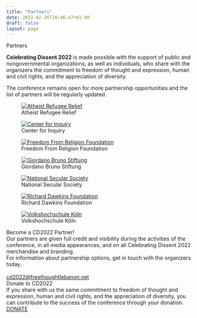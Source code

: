```yaml
---
title: "Partners"
date: 2022-02-26T20:46:47+01:00
draft: false
layout: page
---
```


<div class="title">Partners</div>

<div class="partners-blurb">
<p><strong>Celebrating Dissent 2022</strong> is made possible with the support of public and nongovernmental organizations, as well as individuals, who share with the organizers the commitment to freedom of thought and expression, human and civil rights, and the appreciation of diversity. </p>
<p>The conference remains open for more partnership opportunities and the list of partners will be regularly updated.</p>
</div>

<div id="partner-logos">
	<div>
	<div class="partner-logo partner1"><figure><a target="_blank" href="https://atheist-refugees.com/en/"><img src="/partners/partners_arr.jpg" alt="Atheist Refugee Relief"></a><figcaption>Atheist Refugee Relief</figcaption></figure></div>
	<div class="partner-logo partner2"><figure><a target="_blank" href="https://centerforinquiry.org/"><img src="/partners/Partners_cfi.jpg" alt="Center for Inquiry"></a><figcaption>Center for Inquiry</figcaption></figure></div>
	<div class="partner-logo partner3"><figure><a target="_blank" href="https://ffrf.org/"><img src="/partners/partners_ffrf.jpg" alt="Freedom From Religion Foundation"></a><figcaption>Freedom From Religion Foundation</figcaption></figure></div>
	</div>
	<div>
	<div class="partner-logo partner4"><figure><a target="_blank" href="https://www.giordano-bruno-stiftung.de/en"><img src="/partners/partners_gbs.jpg" alt="Giordano Bruno Stiftung"></a><figcaption>Giordano Bruno Stiftung</figcaption></figure></div>
	<div class="partner-logo partner5"><figure><a target="_blank" href="https://www.secularism.org.uk/"><img src="/partners/partners_nss.jpg" alt="National Secular Society"></a><figcaption>National Secular Society</figcaption></figure></div>
	<div class="partner-logo partner6"><figure><a target="_blank" href="https://richarddawkins.net/"><img src="/partners/Partners_rdf.png" alt="Richard Dawkins Foundation"></a><figcaption>Richard Dawkins Foundation</figcaption></figure></div>
	<div class="partner-logo partner7"><figure><a target="_blank" href="https://vhs-koeln.de/"><img src="/partners/partners_vhs.jpg" alt="Volkshochschule Köln"></a><figcaption>Volkshochschule Köln</figcaption></figure></div>
	</div>
</div>
<div class="line"></div>
<div class="partner-boxes">
<div id="become-partner" class="bg-purple">
	<div>
	<div class="title">Become a CD2022 Partner!</div>
	<div class="text">Our partners are given full credit and visibility during the activities of the conference, in all media appearances, and on all Celebrating Dissent 2022 merchandise and branding.</div>
	<div>For information about partnership options, get in touch with the organizers today.</div>
	<br/>
	<a class="barid" href="mailto:cd2022@freethoughtlebanon.net">cd2022@freethoughtlebanon.net</a>
	</div>
</div>

<div id="donate-box" class="border-purple">
	<div>
	<div class="title">Donate to CD2022</div>
	<div class="text">If you share with us the same commitment to freedom of thought and expression, human and civil rights, and the appreciation of diversity, you can contribute to the success of the conference through your donation.</div>
	<a class="button" target="_blank" href="https://www.paypal.com/donate/?hosted_button_id=8K5YV9UHGFUAC">DONATE</a><br>
	</div>
</div>

</div>
